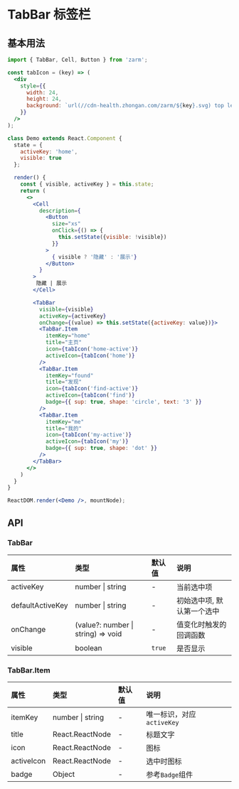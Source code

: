 # TabBar 标签栏



## 基本用法
```jsx
import { TabBar, Cell, Button } from 'zarm';

const tabIcon = (key) => (
  <div
    style={{
      width: 24,
      height: 24,
      background: `url(//cdn-health.zhongan.com/zarm/${key}.svg) top left / 24px 24px no-repeat`,
    }}
  />
);

class Demo extends React.Component {
  state = {
    activeKey: 'home',
    visible: true
  };

  render() {
    const { visible, activeKey } = this.state;
    return (
      <>
        <Cell
          description={
            <Button
              size="xs"
              onClick={() => {
                this.setState({visible: !visible})
              }}
            >
              { visible ? '隐藏' : '展示'}
            </Button>
          }
        >
         隐藏 | 展示
        </Cell>

        <TabBar
          visible={visible}
          activeKey={activeKey}
          onChange={(value) => this.setState({activeKey: value})}>
          <TabBar.Item
            itemKey="home"
            title="主页"
            icon={tabIcon('home-active')}
            activeIcon={tabIcon('home')}
          />
          <TabBar.Item
            itemKey="found"
            title="发现"
            icon={tabIcon('find-active')}
            activeIcon={tabIcon('find')}
            badge={{ sup: true, shape: 'circle', text: '3' }}
          />
          <TabBar.Item
            itemKey="me"
            title="我的"
            icon={tabIcon('my-active')}
            activeIcon={tabIcon('my')}
            badge={{ sup: true, shape: 'dot' }}
          />
        </TabBar>
      </>  
    )
  }
}

ReactDOM.render(<Demo />, mountNode);
```



## API

### TabBar

| 属性 | 类型 | 默认值 | 说明 |
| :--- | :--- | :--- | :--- |
| activeKey | number \| string | - | 当前选中项 |
| defaultActiveKey | number \| string | - | 初始选中项, 默认第一个选中 |
| onChange | (value?: number \| string) => void | - | 值变化时触发的回调函数 |
| visible | boolean | `true` | 是否显示 |


### TabBar.Item

| 属性 | 类型 | 默认值 | 说明 |
| :--- | :--- | :--- | :--- |
| itemKey | number \| string | - | 唯一标识，对应`activeKey` |
| title | React.ReactNode | - | 标题文字 |
| icon | React.ReactNode | - | 图标 |
| activeIcon | React.ReactNode | - | 选中时图标 |
| badge | Object | - | 参考`Badge`组件 |